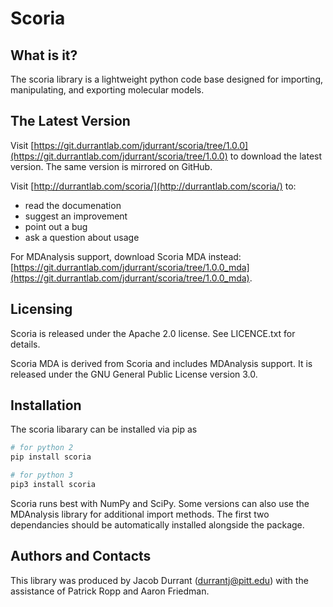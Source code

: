 Scoria
======

What is it?
-----------

The scoria library is a lightweight python code base designed for
importing, manipulating, and exporting molecular models.

The Latest Version
------------------

Visit [https://git.durrantlab.com/jdurrant/scoria/tree/1.0.0](https://git.durrantlab.com/jdurrant/scoria/tree/1.0.0)
to download the latest version. The same version is mirrored on GitHub.

Visit [http://durrantlab.com/scoria/](http://durrantlab.com/scoria/) to:

* read the documenation
* suggest an improvement
* point out a bug
* ask a question about usage

For MDAnalysis support, download Scoria MDA instead: [https://git.durrantlab.com/jdurrant/scoria/tree/1.0.0_mda](https://git.durrantlab.com/jdurrant/scoria/tree/1.0.0_mda).

Licensing
---------

Scoria is released under the Apache 2.0 license. See LICENCE.txt for details.

Scoria MDA is derived from Scoria and includes MDAnalysis support. It is
released under the GNU General Public License version 3.0.

Installation
------------

The scoria libarary can be installed via pip as 

```bash
# for python 2
pip install scoria

# for python 3
pip3 install scoria
```

Scoria runs best with NumPy and SciPy. Some versions can also use the
MDAnalysis library for additional import methods. The first two dependancies
should be automatically installed alongside the package.

Authors and Contacts
--------------------

This library was produced by Jacob Durrant (durrantj@pitt.edu) with
the assistance of Patrick Ropp and Aaron Friedman.
